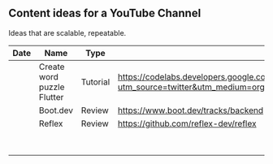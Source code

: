 ## Content ideas for a YouTube Channel

Ideas that are scalable, repeatable.

| Date | Name                       | Type     | Url                                                                                                                                        |
| ---- | -------------------------- | -------- | ------------------------------------------------------------------------------------------------------------------------------------------ |
|      | Create word puzzle Flutter | Tutorial | https://codelabs.developers.google.com/codelabs/flutter-word-puzzle?utm_source=twitter&utm_medium=organicsocial&utm_campaign&utm_content#2 |
|      | Boot.dev                   | Review   | https://www.boot.dev/tracks/backend                                                                                                        |
|      | Reflex                     | Review   | https://github.com/reflex-dev/reflex                                                                                                       |
|      |                            |          |                                                                                                                                            |
|      |                            |          |                                                                                                                                            |
|      |                            |          |                                                                                                                                            |
|      |                            |          |                                                                                                                                            |
|      |                            |          |                                                                                                                                            |
|      |                            |          |                                                                                                                                            |
|      |                            |          |                                                                                                                                            |
|      |                            |          |                                                                                                                                            |
